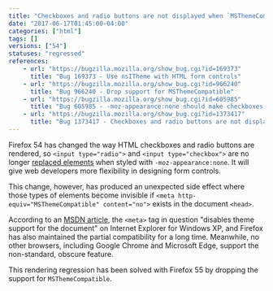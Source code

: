 ```yaml
---
title: "Checkboxes and radio buttons are not displayed when `MSThemeCompatible` is disabled"
date: "2017-06-17T01:45:00-04:00"
categories: ["html"]
tags: []
versions: ["54"]
statuses: "regressed"
references:
    - url: "https://bugzilla.mozilla.org/show_bug.cgi?id=169373"
      title: "Bug 169373 - Use nsITheme with HTML form controls"
    - url: "https://bugzilla.mozilla.org/show_bug.cgi?id=966240"
      title: "Bug 966240 - Drop support for MSThemeCompatible"
    - url: "https://bugzilla.mozilla.org/show_bug.cgi?id=605985"
      title: "Bug 605985 - -moz-appearance:none should make checkboxes and radios be non-replaced elements (except on Android)"
    - url: "https://bugzilla.mozilla.org/show_bug.cgi?id=1373417"
      title: "Bug 1373417 - Checkboxes and radio buttons are not displayed on Firefox 54+ when <meta http-equiv=\"MSTHEMECOMPATIBLE\" content=\"no\"> is specified"
---
```

Firefox 54 has changed the way HTML checkboxes and radio buttons are rendered, so `<input type="radio">` and `<input type="checkbox">` are no longer [replaced elements](https://developer.mozilla.org/en-US/docs/Web/CSS/Replaced_element) when styled with `-moz-appearance:none`. It will give web developers more flexibility in designing form controls.


This change, however, has produced an unexpected side effect where those types of elements become invisible if `<meta http-equiv="MSThemeCompatible" content="no">` exists in the document `<head>`.

According to an [MSDN article](https://msdn.microsoft.com/en-us/library/ms533876(v=vs.85).aspx), the `<meta>` tag in question "disables theme support for the document" on Internet Explorer for Windows XP, and Firefox has also maintained the partial compatibility for a long time. Meanwhile, no other browsers, including Google Chrome and Microsoft Edge, support the non-standard, obscure feature.

This rendering regression has been solved with Firefox 55 by dropping the support for `MSThemeCompatible`.
